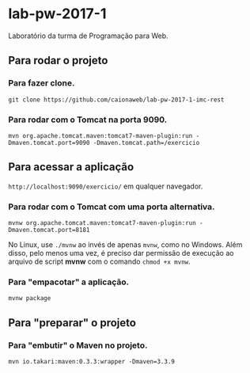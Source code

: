 # lab-pw-2017-1

Laboratório da turma de Programação para Web.

## Para rodar o projeto

### Para fazer clone.

`git clone https://github.com/caionaweb/lab-pw-2017-1-imc-rest`

### Para rodar com o Tomcat na porta 9090.

`mvn org.apache.tomcat.maven:tomcat7-maven-plugin:run -Dmaven.tomcat.port=9090 -Dmaven.tomcat.path=/exercicio`

## Para acessar a aplicação

`http://localhost:9090/exercicio/` em qualquer navegador.

### Para rodar com o Tomcat com uma porta alternativa.

`mvnw org.apache.tomcat.maven:tomcat7-maven-plugin:run -Dmaven.tomcat.port=8181`

No Linux, use `./mvnw` ao invés de apenas `mvnw`, como no Windows. Além disso, pelo menos uma vez, é preciso dar permissão de execução ao arquivo de script **mvnw** com o comando `chmod +x mvnw`.


### Para "empacotar" a aplicação.

`mvnw package`

## Para "preparar" o projeto

### Para "embutir" o Maven no projeto.


`mvn io.takari:maven:0.3.3:wrapper -Dmaven=3.3.9`
